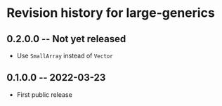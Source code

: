 # Revision history for large-generics

## 0.2.0.0 -- Not yet released

* Use `SmallArray` instead of `Vector`

## 0.1.0.0 -- 2022-03-23

* First public release
